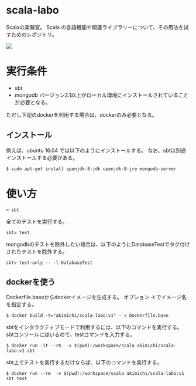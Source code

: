 scala-labo
==========

Scalaの実験室。
Scala の言語機能や関連ライブラリーについて、その用法を試すためのレポジトリ。


![](https://raw.github.com/wiki/akimichi/scala-labo/images/screenshot.png)


# 実行条件

* sbt 
* mongodb
  バージョン2.1以上がローカル環境にインストールされていることが必要となる。

ただし下記のdockerを利用する場合は、dockerのみ必要となる。

## インストール

例えば、ubuntu 16.04 では以下のようにインストールする。
なお、sbtは別途インストールする必要がある。

~~~
$ sudo apt-get install openjdk-8-jdk openjdk-8-jre mongodb-server  
~~~

# 使い方 

~~~
> sbt
~~~

全てのテストを実行する。

~~~
sbt> test
~~~

mongodbのテストを除外したい場合は、以下のようにDatabaseTestでタグ付けされたテストを除外する。

~~~
sbt> test-only -- -l DatabaseTest
~~~

## dockerを使う

Dockerfile.baseからdockerイメージを生成する。
オプション -t でイメージ名を指定する。


~~~
$ docker build -t="akimichi/scala-labo:v1" - < Dockerfile.base
~~~

sbtをインタラクティブモードで利用するには、以下のコマンドを実行する。
sbtコンソールにはいるので、testコマンドを入力する。

~~~
$ docker run -it --rm  -v $(pwd):/workspace/scala akimichi/scala-labo:v1 sbt
~~~

sbt上でテストを実行するだけならば、以下のコマンドを実行する。


~~~
$ docker run --rm  -v $(pwd):/workspace/scala akimichi/scala-labo:v1 sbt test
~~~
